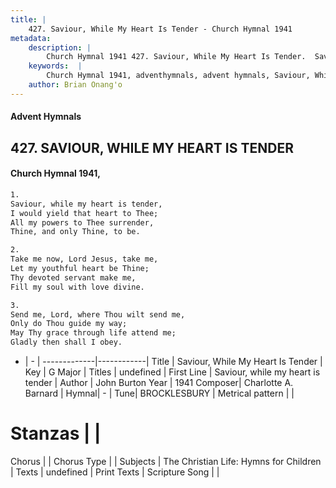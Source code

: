 ```yaml
---
title: |
    427. Saviour, While My Heart Is Tender - Church Hymnal 1941
metadata:
    description: |
        Church Hymnal 1941 427. Saviour, While My Heart Is Tender.  Saviour, while my heart is tender,  I would yield that heart to Thee;  All my powers to Thee surrender,  Thine, and only Thine, to be. 
    keywords:  |
        Church Hymnal 1941, adventhymnals, advent hymnals, Saviour, While My Heart Is Tender, Saviour, while my heart is tender. 
    author: Brian Onang'o
---
```


#### Advent Hymnals
## 427. SAVIOUR, WHILE MY HEART IS TENDER
####  Church Hymnal 1941,

```txt
1.
Saviour, while my heart is tender, 
I would yield that heart to Thee; 
All my powers to Thee surrender, 
Thine, and only Thine, to be. 

2.
Take me now, Lord Jesus, take me, 
Let my youthful heart be Thine; 
Thy devoted servant make me, 
Fill my soul with love divine. 

3.
Send me, Lord, where Thou wilt send me, 
Only do Thou guide my way; 
May Thy grace through life attend me; 
Gladly then shall I obey.

```

- |   -  |
-------------|------------|
Title | Saviour, While My Heart Is Tender |
Key | G Major |
Titles | undefined |
First Line | Saviour, while my heart is tender |
Author | John Burton
Year | 1941
Composer| Charlotte A. Barnard |
Hymnal|  - |
Tune| BROCKLESBURY |
Metrical pattern | |
# Stanzas |  |
Chorus |  |
Chorus Type |  |
Subjects | The Christian Life: Hymns for Children |
Texts | undefined |
Print Texts | 
Scripture Song |  |
    
